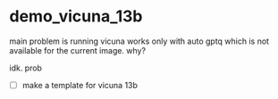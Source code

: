 # demo_vicuna_13b


main problem is running vicuna works only with auto gptq which is not available for the current image. why?

idk. prob

- [ ] make a template for vicuna 13b


